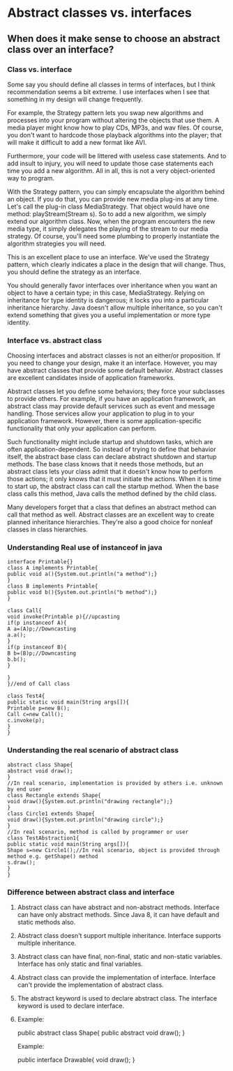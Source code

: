 # Abstract classes vs. interfaces
## When does it make sense to choose an abstract class over an interface?
### Class vs. interface

Some say you should define all classes in terms of interfaces, but I think recommendation seems a bit extreme.
I use interfaces when I see that something in my design will change frequently.

For example, the Strategy pattern lets you swap new algorithms and processes into your program without altering the objects that use them.
A media player might know how to play CDs, MP3s, and wav files. 
Of course, you don't want to hardcode those playback algorithms into the player; that will make it difficult to add a new format like AVI.

Furthermore, your code will be littered with useless case statements. And to add insult to injury,
you will need to update those case statements each time you add a new algorithm.
All in all, this is not a very object-oriented way to program.

With the Strategy pattern, you can simply encapsulate the algorithm behind an object.
If you do that, you can provide new media plug-ins at any time. Let's call the plug-in class MediaStrategy. 
That object would have one method: playStream(Stream s). So to add a new algorithm, we simply extend our algorithm class. Now, 
when the program encounters the new media type, it simply delegates the playing of the stream to our media strategy. Of course,
you'll need some plumbing to properly instantiate the algorithm strategies you will need.

This is an excellent place to use an interface. We've used the Strategy pattern, 
which clearly indicates a place in the design that will change. Thus, you should define the strategy as an interface. 

You should generally favor interfaces over inheritance when you want an object to have a certain type; in this case, MediaStrategy. 
Relying on inheritance for type identity is dangerous; it locks you into a particular inheritance hierarchy. 
Java doesn't allow multiple inheritance, so you can't extend something that gives you a useful implementation or more type identity.

### Interface vs. abstract class

Choosing interfaces and abstract classes is not an either/or proposition. If you need to change your design,
make it an interface. However, you may have abstract classes that provide some default behavior. 
Abstract classes are excellent candidates inside of application frameworks.

Abstract classes let you define some behaviors; they force your subclasses to provide others. For example,
if you have an application framework, an abstract class may provide default services such as event and message handling. 
Those services allow your application to plug in to your application framework. However, 
there is some application-specific functionality that only your application can perform. 

Such functionality might include startup and shutdown tasks, which are often application-dependent.
So instead of trying to define that behavior itself, the abstract base class can declare abstract shutdown and startup methods.
The base class knows that it needs those methods, but an abstract class lets your class admit that it doesn't know how to perform 
those actions; it only knows that it must initiate the actions. When it is time to start up, the abstract class can call the startup 
method. When the base class calls this method, Java calls the method defined by the child class.

Many developers forget that a class that defines an abstract method can call that method as well. 
Abstract classes are an excellent way to create planned inheritance hierarchies. 
They're also a good choice for nonleaf classes in class hierarchies.

### Understanding Real use of instanceof in java
    interface Printable{}  
    class A implements Printable{  
    public void a(){System.out.println("a method");}  
    }  
    class B implements Printable{  
    public void b(){System.out.println("b method");}  
    }  

    class Call{  
    void invoke(Printable p){//upcasting  
    if(p instanceof A){  
    A a=(A)p;//Downcasting   
    a.a();  
    }  
    if(p instanceof B){  
    B b=(B)p;//Downcasting   
    b.b();  
    }  

    }  
    }//end of Call class  

    class Test4{  
    public static void main(String args[]){  
    Printable p=new B();  
    Call c=new Call();  
    c.invoke(p);  
    }  
    }  
### Understanding the real scenario of abstract class
    abstract class Shape{  
    abstract void draw();  
    }  
    //In real scenario, implementation is provided by others i.e. unknown by end user  
    class Rectangle extends Shape{  
    void draw(){System.out.println("drawing rectangle");}  
    }  
    class Circle1 extends Shape{  
    void draw(){System.out.println("drawing circle");}  
    }  
    //In real scenario, method is called by programmer or user  
    class TestAbstraction1{  
    public static void main(String args[]){  
    Shape s=new Circle1();//In real scenario, object is provided through method e.g. getShape() method  
    s.draw();  
    }  
    }  
    
### Difference between abstract class and interface
1) Abstract class can have abstract and non-abstract methods.	Interface can have only abstract methods. Since Java 8, it can have default and static methods also.
2) Abstract class doesn't support multiple inheritance.	Interface supports multiple inheritance.
3) Abstract class can have final, non-final, static and non-static variables.	Interface has only static and final variables.
4) Abstract class can provide the implementation of interface.	Interface can't provide the implementation of abstract class.
5) The abstract keyword is used to declare abstract class.	The interface keyword is used to declare interface.
6) Example:

    public abstract class Shape{
    public abstract void draw();
    }	

   Example:

    public interface Drawable{
    void draw();
    }
